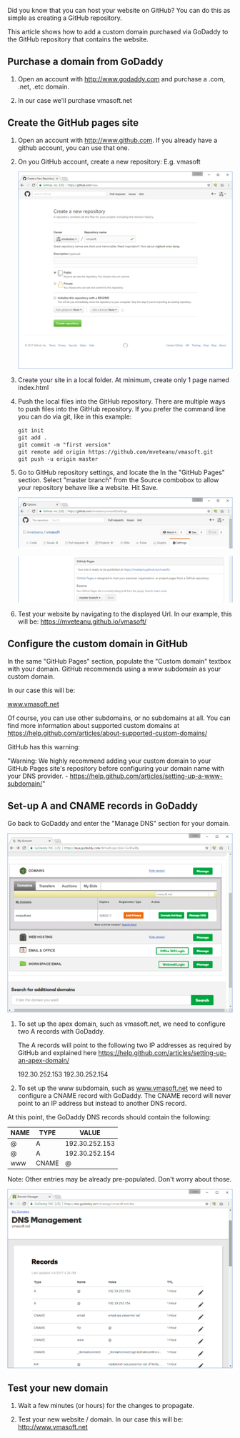 Did you know that you can host your website on GitHub? You can do this as simple as creating a GitHub repository.

This article shows how to add a custom domain purchased via GoDaddy to the GitHub repository that contains the website.


Purchase a domain from GoDaddy
------------------------------

1. Open an account with http://www.godaddy.com and purchase a .com, .net, .etc domain.

2. In our case we'll purchase vmasoft.net


Create the GitHub pages site
----------------------------

1. Open an account with http://www.github.com. If you already have a github account, you can use that one.

2. On you GitHub account, create a new repository: E.g. vmasoft

   ![](/img/posts/godaddy_github_01.png)

3. Create your site in a local folder.
At minimum, create only 1 page named index.html

4. Push the local files into the GitHub repository.
There are multiple ways to push files into the GitHub repository.
If you prefer the command line you can do via git, like in this example:
   
   ```
   git init
   git add .
   git commit -m "first version"
   git remote add origin https://github.com/mveteanu/vmasoft.git
   git push -u origin master
   ```

5. Go to GitHub repository settings, and locate the In the "GitHub Pages" section.
Select "master branch" from the Source combobox to allow your repository behave like a website.
Hit Save.

   ![](/img/posts/godaddy_github_02.png)

   ![](/img/posts/godaddy_github_03.png)

6. Test your website by navigating to the displayed Url.
In our example, this will be: https://mveteanu.github.io/vmasoft/


Configure the custom domain in GitHub
-------------------------------------

In the same "GitHub Pages" section, populate the "Custom domain" textbox with your domain. GitHub recommends using a www subdomain as your custom domain.

In our case this will be:

www.vmasoft.net

Of course, you can use other subdomains, or no subdomains at all.
You can find more information about supported custom domains at 
https://help.github.com/articles/about-supported-custom-domains/

GitHub has this warning:

"Warning: We highly recommend adding your custom domain to your GitHub Pages site's repository before configuring your domain name with your DNS provider. - https://help.github.com/articles/setting-up-a-www-subdomain/"


Set-up A and CNAME records in GoDaddy
-------------------------------------

Go back to GoDaddy and enter the "Manage DNS" section for your domain.

   ![](/img/posts/godaddy_github_04.png)

1. To set up the apex domain, such as vmasoft.net, we need to configure two A records with GoDaddy.

   The A records will point to the following two IP addresses as required by GitHub and explained here
   https://help.github.com/articles/setting-up-an-apex-domain/

   192.30.252.153
   192.30.252.154

2. To set up the www subdomain, such as www.vmasoft.net we need to configure a CNAME record with GoDaddy.
The CNAME record will never point to an IP address but instead to another DNS record.

At this point, the GoDaddy DNS records should contain the following:

|NAME  |   TYPE  |     VALUE          |
|------|---------|--------------------|
|@     |   A     |     192.30.252.153 |
|@     |   A     |     192.30.252.154 |
|www   |   CNAME |     @              |


Note: Other entries may be already pre-populated. Don't worry about those.

![](/img/posts/godaddy_github_05.png)


Test your new domain
--------------------

1. Wait a few minutes (or hours) for the changes to propagate.

2. Test your new website / domain. In our case this will be: 
http://www.vmasoft.net
